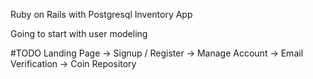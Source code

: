 Ruby on Rails with Postgresql Inventory App

Going to start with user modeling 


#TODO
Landing Page -> Signup / Register -> Manage Account -> Email Verification
-> Coin Repository





